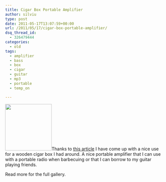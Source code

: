 ```yaml
---
title: Cigar Box Portable Amplifier
author: silviu
type: post
date: 2011-05-17T13:07:59+00:00
url: /2011/05/17/cigar-box-portable-amplifier/
dsq_thread_id:
  - 326479444
categories:
  - old
tags:
  - amplifier
  - bass
  - box
  - cigar
  - guitar
  - mp3
  - portable
  - temp_on

---
```

<img decoding="async" loading="lazy" class="alignleft size-thumbnail wp-image-1406" title="IMG_0029" src="http://blog.silviuvulcan.ro/wp-content/uploads/sites/2/2011/05/IMG_0029-150x150.jpg" alt="" width="150" height="150" />Thanks to <a href="http://hackaweek.com/hacks/?p=131" target="_blank" rel="noopener">this article</a> I have come up with a nice use for a wooden cigar box I had around. A nice portable amplifier that I can use with a portable radio when barbecuing or that I can borrow to my guitar playing friends.

Read more for the full gallery.

<!--more-->

 